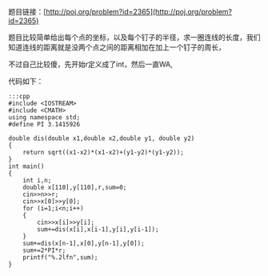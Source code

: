 <!--
.. title: POJ 2365 Rope C++版
.. slug: poj-2365
.. date: 2013-04-07T08:59:42+08:00
.. tags:
.. link:
.. description:
.. type: text
-->

题目链接：[http://poj.org/problem?id=2365](http://poj.org/problem?id=2365)

题目比较简单给出每个点的坐标，以及每个钉子的半径，求一圈连线的长度，我们知道连线的距离就是没两个点之间的距离相加在加上一个钉子的周长，

不过自己比较傻，先开始r定义成了int，然后一直WA,

代码如下：

	:::cpp
	#include <IOSTREAM>
	#include <CMATH>
	using namespace std;
	#define PI 3.1415926

	double dis(double x1,double x2,double y1, double y2)
	{
		return sqrt((x1-x2)*(x1-x2)+(y1-y2)*(y1-y2));
	}
	int main()
	{
		int i,n;
		double x[110],y[110],r,sum=0;
		cin>>n>>r;
		cin>>x[0]>>y[0];
		for (i=1;i<n;i++)
		{
			cin>>x[i]>>y[i];
			sum+=dis(x[i],x[i-1],y[i],y[i-1]);
		}
		sum+=dis(x[n-1],x[0],y[n-1],y[0]);
		sum+=2*PI*r;
		printf("%.2lfn",sum);
	}